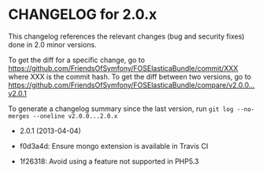 CHANGELOG for 2.0.x
===================

This changelog references the relevant changes (bug and security fixes) done
in 2.0 minor versions.

To get the diff for a specific change, go to
https://github.com/FriendsOfSymfony/FOSElasticaBundle/commit/XXX where XXX is
the commit hash. To get the diff between two versions, go to
https://github.com/FriendsOfSymfony/FOSElasticaBundle/compare/v2.0.0...v2.0.1

To generate a changelog summary since the last version, run
`git log --no-merges --oneline v2.0.0...2.0.x`

* 2.0.1 (2013-04-04)

 * f0d3a4d: Ensure mongo extension is available in Travis CI
 * 1f26318: Avoid using a feature not supported in PHP5.3
